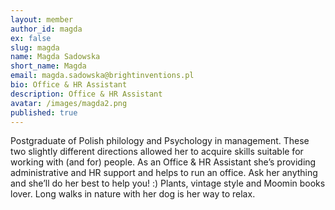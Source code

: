 ```yaml
---
layout: member
author_id: magda
ex: false
slug: magda
name: Magda Sadowska
short_name: Magda
email: magda.sadowska@brightinventions.pl
bio: Office & HR Assistant
description: Office & HR Assistant
avatar: /images/magda2.png
published: true
---
```

Postgraduate of Polish philology and Psychology in management. These two slightly different directions allowed her to acquire skills suitable for working with (and for) people. As an Office & HR Assistant she’s providing administrative and HR support and helps to run an office. Ask her anything and she’ll do her best to help you! :) Plants, vintage style and Moomin books lover. Long walks in nature with her dog is her way to relax.
